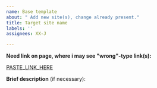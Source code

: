 ```yaml
---
name: Base template
about: " Add new site(s), change already present."
title: Target site name
labels: ''
assignees: XX-J

---
```


**Need link on page, where i may see "wrong"-type link(s):**

 [PASTE_LINK_HERE](https://href.li/?PASTE_LINK_HERE)

 **Brief description** (if necessary):
